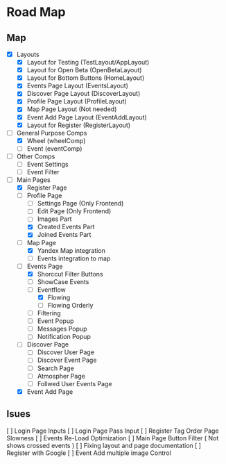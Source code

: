 # Road Map

## Map

- [x] Layouts
  - [x] Layout for Testing (TestLayout/AppLayout)
  - [x] Layout for Open Beta (OpenBetaLayout)
  - [x] Layout for Bottom Buttons (HomeLayout)
  - [x] Events Page Layout (EventsLayout)
  - [x] Discover Page Layout (DiscoverLayout)
  - [x] Profile Page Layout (ProfileLayout)
  - [x] Map Page Layout (Not needed)
  - [x] Event Add Page Layout (EventAddLayout)
  - [x] Layout for Register (RegisterLayout)
- [ ] General Purpose Comps
  - [x] Wheel (wheelComp)
  - [ ] Event (eventComp)
- [ ] Other Comps
  - [ ] Event Settings
  - [ ] Event Filter
- [ ] Main Pages
  - [x] Register Page
  - [ ] Profile Page
    - [ ] Settings Page (Only Frontend)
    - [ ] Edit Page (Only Frontend)
    - [ ] Images Part
    - [x] Created Events Part
    - [x] Joined Events Part
  - [ ] Map Page
    - [x] Yandex Map integration
    - [ ] Events integration to map
  - [ ] Events Page
    - [x] Shorccut Filter Buttons
    - [ ] ShowCase Events
    - [ ] Eventflow
      - [x] Flowing
      - [ ] Flowing Orderly
    - [ ] Filtering
    - [ ] Event Popup
    - [ ] Messages Popup
    - [ ] Notification Popup
  - [ ] Discover Page
    - [ ] Discover User Page
    - [ ] Discover Event Page
    - [ ] Search Page
    - [ ] Atmospher Page
    - [ ] Follwed User Events Page
  - [x] Event Add Page

## Isues

[ ] Login Page Inputs
[ ] Login Page Pass Input
[ ] Register Tag Order Page Slowness
[ ] Events Re-Load Optimization
[ ] Main Page Button Filter ( Not shows crossed events )
[ ] Fixing layout and page documentation
[ ] Register with Google
[ ] Event Add multiple image Control
